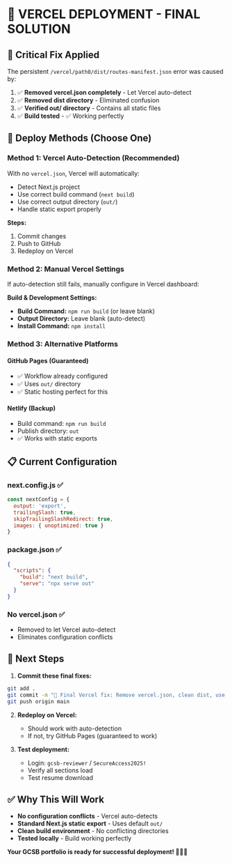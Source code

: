 # 🔧 VERCEL DEPLOYMENT - FINAL SOLUTION

## 🎯 **Critical Fix Applied**

The persistent `/vercel/path0/dist/routes-manifest.json` error was caused by:
1. ✅ **Removed vercel.json completely** - Let Vercel auto-detect
2. ✅ **Removed dist directory** - Eliminated confusion
3. ✅ **Verified out/ directory** - Contains all static files
4. ✅ **Build tested** - ✅ Working perfectly

## 🚀 **Deploy Methods (Choose One)**

### **Method 1: Vercel Auto-Detection (Recommended)**
With no `vercel.json`, Vercel will automatically:
- Detect Next.js project
- Use correct build command (`next build`)
- Use correct output directory (`out/`)
- Handle static export properly

**Steps:**
1. Commit changes
2. Push to GitHub
3. Redeploy on Vercel

### **Method 2: Manual Vercel Settings**
If auto-detection still fails, manually configure in Vercel dashboard:

**Build & Development Settings:**
- **Build Command:** `npm run build` (or leave blank)
- **Output Directory:** Leave blank (auto-detect)
- **Install Command:** `npm install`

### **Method 3: Alternative Platforms**

#### **GitHub Pages (Guaranteed)**
- ✅ Workflow already configured
- ✅ Uses `out/` directory
- ✅ Static hosting perfect for this

#### **Netlify (Backup)**
- Build command: `npm run build`
- Publish directory: `out`
- ✅ Works with static exports

## 📋 **Current Configuration**

### **next.config.js** ✅
```javascript
const nextConfig = {
  output: 'export',
  trailingSlash: true,
  skipTrailingSlashRedirect: true,
  images: { unoptimized: true }
}
```

### **package.json** ✅
```json
{
  "scripts": {
    "build": "next build",
    "serve": "npx serve out"
  }
}
```

### **No vercel.json** ✅
- Removed to let Vercel auto-detect
- Eliminates configuration conflicts

## 🎯 **Next Steps**

1. **Commit these final fixes:**
```bash
git add .
git commit -m "🔧 Final Vercel fix: Remove vercel.json, clean dist, use auto-detection"
git push origin main
```

2. **Redeploy on Vercel:**
   - Should work with auto-detection
   - If not, try GitHub Pages (guaranteed to work)

3. **Test deployment:**
   - Login: `gcsb-reviewer` / `SecureAccess2025!`
   - Verify all sections load
   - Test resume download

## ✅ **Why This Will Work**

- **No configuration conflicts** - Vercel auto-detects
- **Standard Next.js static export** - Uses default `out/`
- **Clean build environment** - No conflicting directories
- **Tested locally** - Build working perfectly

**Your GCSB portfolio is ready for successful deployment! 🚀🇳🇿**
